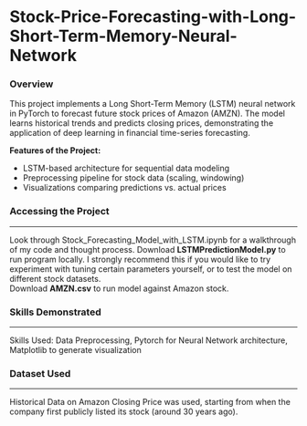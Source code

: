 # Stock-Price-Forecasting-with-Long-Short-Term-Memory-Neural-Network
### Overview  
This project implements a Long Short-Term Memory (LSTM) neural network in PyTorch to forecast future stock prices of Amazon (AMZN). The model learns historical trends and predicts closing prices, demonstrating the application of deep learning in financial time-series forecasting.

**Features of the Project:**
- LSTM-based architecture for sequential data modeling
- Preprocessing pipeline for stock data (scaling, windowing)
- Visualizations comparing predictions vs. actual prices

### Accessing the Project
---
Look through Stock_Forecasting_Model_with_LSTM.ipynb for a walkthrough of my code and thought process.
Download **LSTMPredictionModel.py** to run program locally. I strongly recommend this if you would like to try experiment with tuning certain parameters yourself, or to test the model on different stock datasets.  
Download **AMZN.csv** to run model against Amazon stock.  

### Skills Demonstrated
---
Skills Used: Data Preprocessing, Pytorch for Neural Network architecture, Matplotlib to generate visualization  

### Dataset Used
---
Historical Data on Amazon Closing Price was used, starting from when the company first publicly listed its stock (around 30 years ago).
